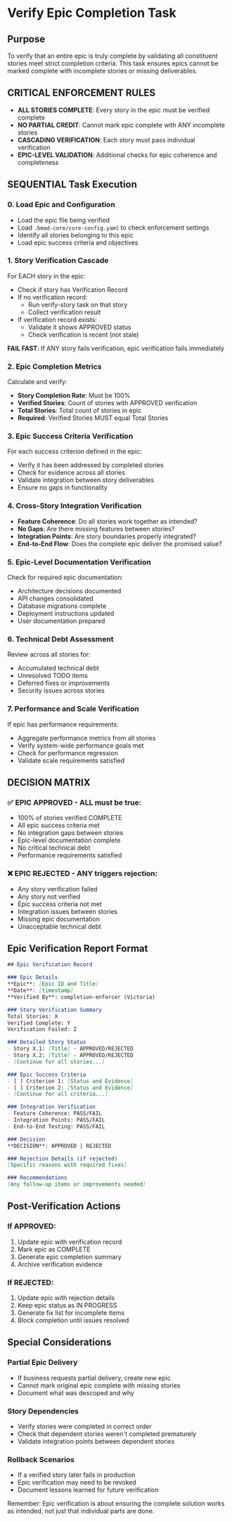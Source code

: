 # Verify Epic Completion Task

## Purpose

To verify that an entire epic is truly complete by validating all constituent stories meet strict completion criteria. This task ensures epics cannot be marked complete with incomplete stories or missing deliverables.

## CRITICAL ENFORCEMENT RULES

- **ALL STORIES COMPLETE**: Every story in the epic must be verified complete
- **NO PARTIAL CREDIT**: Cannot mark epic complete with ANY incomplete stories
- **CASCADING VERIFICATION**: Each story must pass individual verification
- **EPIC-LEVEL VALIDATION**: Additional checks for epic coherence and completeness

## SEQUENTIAL Task Execution

### 0. Load Epic and Configuration

- Load the epic file being verified
- Load `.bmad-core/core-config.yaml` to check enforcement settings
- Identify all stories belonging to this epic
- Load epic success criteria and objectives

### 1. Story Verification Cascade

For EACH story in the epic:

- Check if story has Verification Record
- If no verification record:
  - Run verify-story task on that story
  - Collect verification result
- If verification record exists:
  - Validate it shows APPROVED status
  - Check verification is recent (not stale)

**FAIL FAST**: If ANY story fails verification, epic verification fails immediately

### 2. Epic Completion Metrics

Calculate and verify:

- **Story Completion Rate**: Must be 100%
- **Verified Stories**: Count of stories with APPROVED verification
- **Total Stories**: Total count of stories in epic
- **Required**: Verified Stories MUST equal Total Stories

### 3. Epic Success Criteria Verification

For each success criterion defined in the epic:

- Verify it has been addressed by completed stories
- Check for evidence across all stories
- Validate integration between story deliverables
- Ensure no gaps in functionality

### 4. Cross-Story Integration Verification

- **Feature Coherence**: Do all stories work together as intended?
- **No Gaps**: Are there missing features between stories?
- **Integration Points**: Are story boundaries properly integrated?
- **End-to-End Flow**: Does the complete epic deliver the promised value?

### 5. Epic-Level Documentation Verification

Check for required epic documentation:

- Architecture decisions documented
- API changes consolidated
- Database migrations complete
- Deployment instructions updated
- User documentation prepared

### 6. Technical Debt Assessment

Review across all stories for:

- Accumulated technical debt
- Unresolved TODO items
- Deferred fixes or improvements
- Security issues across stories

### 7. Performance and Scale Verification

If epic has performance requirements:

- Aggregate performance metrics from all stories
- Verify system-wide performance goals met
- Check for performance regression
- Validate scale requirements satisfied

## DECISION MATRIX

### ✅ EPIC APPROVED - ALL must be true:
- 100% of stories verified COMPLETE
- All epic success criteria met
- No integration gaps between stories
- Epic-level documentation complete
- No critical technical debt
- Performance requirements satisfied

### ❌ EPIC REJECTED - ANY triggers rejection:
- Any story verification failed
- Any story not verified
- Epic success criteria not met
- Integration issues between stories
- Missing epic documentation
- Unacceptable technical debt

## Epic Verification Report Format

```markdown
## Epic Verification Record

### Epic Details
**Epic**: [Epic ID and Title]
**Date**: [timestamp]
**Verified By**: completion-enforcer (Victoria)

### Story Verification Summary
Total Stories: X
Verified Complete: Y
Verification Failed: Z

### Detailed Story Status
- Story X.1: [Title] - APPROVED/REJECTED
- Story X.2: [Title] - APPROVED/REJECTED
- [Continue for all stories...]

### Epic Success Criteria
- [ ] Criterion 1: [Status and Evidence]
- [ ] Criterion 2: [Status and Evidence]
- [Continue for all criteria...]

### Integration Verification
- Feature Coherence: PASS/FAIL
- Integration Points: PASS/FAIL
- End-to-End Testing: PASS/FAIL

### Decision
**DECISION**: APPROVED | REJECTED

### Rejection Details (if rejected)
[Specific reasons with required fixes]

### Recommendations
[Any follow-up items or improvements needed]
```

## Post-Verification Actions

### If APPROVED:
1. Update epic with verification record
2. Mark epic as COMPLETE
3. Generate epic completion summary
4. Archive verification evidence

### If REJECTED:
1. Update epic with rejection details
2. Keep epic status as IN PROGRESS
3. Generate fix list for incomplete items
4. Block completion until issues resolved

## Special Considerations

### Partial Epic Delivery
- If business requests partial delivery, create new epic
- Cannot mark original epic complete with missing stories
- Document what was descoped and why

### Story Dependencies
- Verify stories were completed in correct order
- Check that dependent stories weren't completed prematurely
- Validate integration points between dependent stories

### Rollback Scenarios
- If a verified story later fails in production
- Epic verification may need to be revoked
- Document lessons learned for future verification

Remember: Epic verification is about ensuring the complete solution works as intended, not just that individual parts are done.